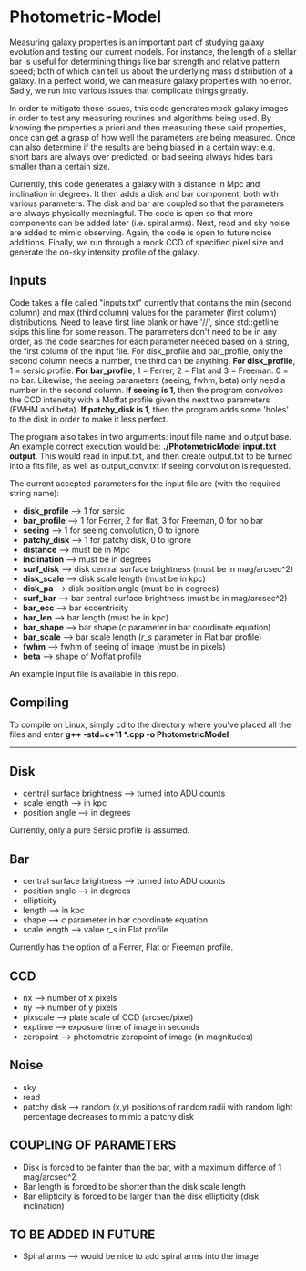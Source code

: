 # Photometric-Model

Measuring galaxy properties is an important part of studying galaxy evolution and testing our current models. For instance, the length of a stellar bar is useful for determining things like bar strength and relative pattern speed; both of which can tell us about the underlying mass distribution of a galaxy. In a perfect world, we can measure galaxy properties with no error. Sadly, we run into various issues that complicate things greatly. 

In order to mitigate these issues, this code generates mock galaxy images in order to test any measuring routines and algorithms being used. By knowing the properties a priori and then measuring these said properties, once can get a grasp of how well the parameters are being measured. Once can also determine if the results are being biased in a certain way: e.g. short bars are always over predicted, or bad seeing always hides bars smaller than a certain size.

Currently, this code generates a galaxy with a distance in Mpc and inclination in degrees. It then adds a disk and bar component, both with various parameters. The disk and bar are coupled so that the parameters are always physically meaningful. The code is open so that more components can be added later (i.e. spiral arms). Next, read and sky noise are added to mimic observing. Again, the code is open to future noise additions. Finally, we run through a mock CCD of specified pixel size and generate the on-sky intensity profile of the galaxy.

Inputs
------
Code takes a file called "inputs.txt" currently that contains the min (second column) and max (third column) values for the parameter (first column) distributions. Need to leave first line blank or have '//', since std::getline skips this line for some reason. The parameters don't need to be in any order, as the code searches for each parameter needed based on a string, the first column of the input file. For disk_profile and bar_profile, only the second column needs a number, the third can be anything. **For disk_profile**, 1 = sersic profile. **For bar_profile**, 1 = Ferrer, 2 = Flat and 3 = Freeman. 0 = no bar. Likewise, the seeing parameters (seeing, fwhm, beta) only need a number in the second column. **If seeing is 1**, then the program convolves the CCD intensity with a Moffat profile given the next two parameters (FWHM and beta). **If patchy_disk is 1**, then the program adds some 'holes' to the disk in order to make it less perfect. 

The program also takes in two arguments: input file name and output base. An example correct execution would be: **./PhotometricModel input.txt output**. This would read in input.txt, and then create output.txt to be turned into a fits file, as well as output_conv.txt if seeing convolution is requested. 

The current accepted parameters for the input file are (with the required string name):
+ **disk_profile** --> 1 for sersic
+ **bar_profile** --> 1 for Ferrer, 2 for flat, 3 for Freeman, 0 for no bar
+ **seeing** --> 1 for seeing convolution, 0 to ignore
+ **patchy_disk** --> 1 for patchy disk, 0 to ignore
+ **distance** --> must be in Mpc
+ **inclination** --> must be in degrees
+ **surf_disk** --> disk central surface brightness (must be in mag/arcsec^2)
+ **disk_scale** --> disk scale length (must be in kpc)
+ **disk_pa** --> disk position angle (must be in degrees)
+ **surf_bar** --> bar central surface brightness (must be in mag/arcsec^2)
+ **bar_ecc** --> bar eccentricity
+ **bar_len** --> bar length (must be in kpc)
+ **bar_shape** --> bar shape (*c* parameter in bar coordinate equation)
+ **bar_scale** --> bar scale length (*r_s* parameter in Flat bar profile)
+ **fwhm** --> fwhm of seeing of image (must be in pixels)
+ **beta** --> shape of Moffat profile

An example input file is available in this repo.

Compiling
-------
To compile on Linux, simply cd to the directory where you've placed all the files and enter **g++ -std=c+11 \*.cpp -o PhotometricModel**

----------------------------------------------------------------------------------------------------------------------------------------

Disk
----
+ central surface brightness --> turned into ADU counts
+ scale length --> in kpc
+ position angle --> in degrees

Currently, only a pure Sérsic profile is assumed.

Bar
---
+ central surface brightness --> turned into ADU counts
+ position angle --> in degrees
+ ellipticity
+ length --> in kpc
+ shape --> *c* parameter in bar coordinate equation
+ scale length --> value *r_s* in Flat profile

Currently has the option of a Ferrer, Flat or Freeman profile.

CCD
---
+ nx --> number of x pixels
+ ny --> number of y pixels
+ pixscale --> plate scale of CCD (arcsec/pixel)
+ exptime --> exposure time of image in seconds
+ zeropoint --> photometric zeropoint of image (in magnitudes)

Noise
-----
+ sky
+ read
+ patchy disk --> random (x,y) positions of random radii with random light percentage decreases to mimic a patchy disk

COUPLING OF PARAMETERS
----------------------
+ Disk is forced to be fainter than the bar, with a maximum differce of 1 mag/arcsec^2
+ Bar length is forced to be shorter than the disk scale length
+ Bar ellipticity is forced to be larger than the disk ellipticity (disk inclination)

TO BE ADDED IN FUTURE
---------------------
+ Spiral arms --> would be nice to add spiral arms into the image
